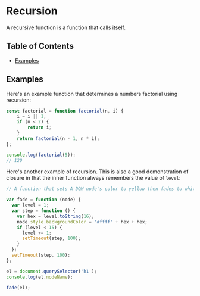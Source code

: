 # Recursion


A recursive function is a function that calls itself.

## Table of Contents

<!-- toc -->

- [Examples](#examples)

<!-- tocstop -->

## Examples

Here's an example function that determines a numbers factorial using recursion:

```javascript
const factorial = function factorial(n, i) {
    i = i || 1;
    if (n < 2) {
        return i;
    }
    return factorial(n - 1, n * i);
};

console.log(factorial(5));
// 120
```

Here's another example of recursion. This is also a good demonstration of closure in that the inner function always remembers the value of `level`:

```javascript
// A function that sets A DOM node's color to yellow then fades to white.

var fade = function (node) {
  var level = 1;
  var step = function () {
    var hex = level.toString(16);
    node.style.backgroundColor = '#ffff' + hex + hex;
    if (level < 15) {
      level += 1;
      setTimeout(step, 100);
    }
  };
  setTimeout(step, 100);
};

el = document.querySelector('h1');
console.log(el.nodeName);

fade(el);
```
